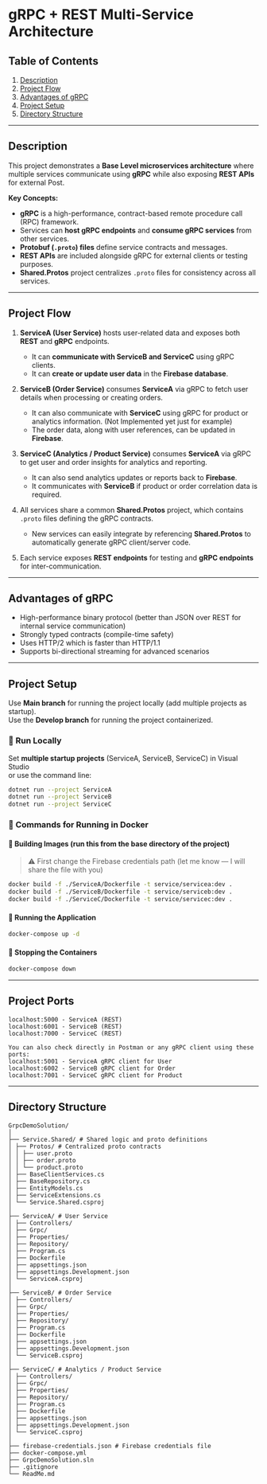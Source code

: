 # gRPC + REST Multi-Service Architecture

## Table of Contents
1. [Description](#description)
2. [Project Flow](#project-flow)
3. [Advantages of gRPC](#advantages-of-grpc)
4. [Project Setup](#project-setup)
5. [Directory Structure](#directory-structure)

---

## Description

This project demonstrates a **Base Level microservices architecture** where multiple services communicate using **gRPC** while also exposing **REST APIs** for external Post.

**Key Concepts:**
- **gRPC** is a high-performance, contract-based remote procedure call (RPC) framework.
- Services can **host gRPC endpoints** and **consume gRPC services** from other services.
- **Protobuf (`.proto`) files** define service contracts and messages.
- **REST APIs** are included alongside gRPC for external clients or testing purposes.
- **Shared.Protos** project centralizes `.proto` files for consistency across all services.

---

## Project Flow

1. **ServiceA (User Service)** hosts user-related data and exposes both **REST** and **gRPC** endpoints.  
   - It can **communicate with ServiceB and ServiceC** using gRPC clients.  
   - It can **create or update user data** in the **Firebase database**.

2. **ServiceB (Order Service)** consumes **ServiceA** via gRPC to fetch user details when processing or creating orders.  
   - It can also communicate with **ServiceC** using gRPC for product or analytics information. (Not Implemented yet just for example)  
   - The order data, along with user references, can be updated in **Firebase**.

3. **ServiceC (Analytics / Product Service)** consumes **ServiceA** via gRPC to get user and order insights for analytics and reporting.  
   - It can also send analytics updates or reports back to **Firebase**.  
   - It communicates with **ServiceB** if product or order correlation data is required.

4. All services share a common **Shared.Protos** project, which contains `.proto` files defining the gRPC contracts.  
   - New services can easily integrate by referencing **Shared.Protos** to automatically generate gRPC client/server code.

5. Each service exposes **REST endpoints** for testing and **gRPC endpoints** for inter-communication.

---

## Advantages of gRPC

- High-performance binary protocol (better than JSON over REST for internal service communication)
- Strongly typed contracts (compile-time safety)
- Uses HTTP/2 which is faster than HTTP/1.1
- Supports bi-directional streaming for advanced scenarios

---

## Project Setup

Use **Main branch** for running the project locally (add multiple projects as startup).  
Use the **Develop branch** for running the project containerized.

### 🧩 Run Locally

Set **multiple startup projects** (ServiceA, ServiceB, ServiceC) in Visual Studio  
or use the command line:

```bash
dotnet run --project ServiceA
dotnet run --project ServiceB
dotnet run --project ServiceC
```

### 🐳 Commands for Running in Docker

#### 🧱 Building Images (run this from the base directory of the project)
> ⚠️ First change the Firebase credentials path (let me know — I will share the file with you)

```bash
docker build -f ./ServiceA/Dockerfile -t service/servicea:dev .
docker build -f ./ServiceB/Dockerfile -t service/serviceb:dev .
docker build -f ./ServiceC/Dockerfile -t service/servicec:dev .
```

#### 🚀 Running the Application

```bash
docker-compose up -d
```

#### 🛑 Stopping the Containers

```bash
docker-compose down
```

---

## Project Ports

```
localhost:5000 - ServiceA (REST)
localhost:6001 - ServiceB (REST)
localhost:7000 - ServiceC (REST)

You can also check directly in Postman or any gRPC client using these ports:
localhost:5001 - ServiceA gRPC client for User
localhost:6002 - ServiceB gRPC client for Order
localhost:7001 - ServiceC gRPC client for Product
```

---

## Directory Structure

```
GrpcDemoSolution/
│
├── Service.Shared/ # Shared logic and proto definitions
│ ├── Protos/ # Centralized proto contracts
│ │ ├── user.proto
│ │ ├── order.proto
│ │ └── product.proto
│ ├── BaseClientServices.cs
│ ├── BaseRepository.cs
│ ├── EntityModels.cs
│ ├── ServiceExtensions.cs
│ └── Service.Shared.csproj
│
├── ServiceA/ # User Service
│ ├── Controllers/
│ ├── Grpc/
│ ├── Properties/
│ ├── Repository/
│ ├── Program.cs
│ ├── Dockerfile
│ ├── appsettings.json
│ ├── appsettings.Development.json
│ └── ServiceA.csproj
│
├── ServiceB/ # Order Service
│ ├── Controllers/
│ ├── Grpc/
│ ├── Properties/
│ ├── Repository/
│ ├── Program.cs
│ ├── Dockerfile
│ ├── appsettings.json
│ ├── appsettings.Development.json
│ └── ServiceB.csproj
│
├── ServiceC/ # Analytics / Product Service
│ ├── Controllers/
│ ├── Grpc/
│ ├── Properties/
│ ├── Repository/
│ ├── Program.cs
│ ├── Dockerfile
│ ├── appsettings.json
│ ├── appsettings.Development.json
│ └── ServiceC.csproj
│
├── firebase-credentials.json # Firebase credentials file
├── docker-compose.yml
├── GrpcDemoSolution.sln
├── .gitignore
└── ReadMe.md
```